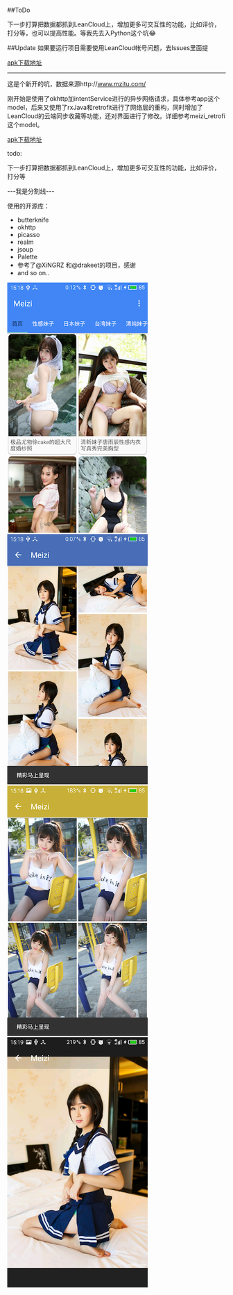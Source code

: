 ##ToDo

下一步打算把数据都抓到LeanCloud上，增加更多可交互性的功能，比如评价，打分等，也可以提高性能。等我先去入Python这个坑😂

##Update
如果要运行项目需要使用LeanCloud帐号问题，去Issues里面提

[apk下载地址](http://coolapk.com/apk/info.meizi_retrofit)

---

这是个新开的坑，数据来源http://www.mzitu.com/

刚开始是使用了okhttp加intentService进行的异步网络请求，具体参考app这个model，后来又使用了rxJava和retrofit进行了网络层的重构，同时增加了LeanCloud的云端同步收藏等功能，还对界面进行了修改。详细参考meizi_retrofi这个model。


[apk下载地址](http://coolapk.com/apk/info.meizi_retrofit)

todo:

下一步打算把数据都抓到LeanCloud上，增加更多可交互性的功能，比如评价，打分等

---我是分割线---

使用的开源库：

* butterknife
* okhttp
* picasso
* realm
* jsoup 
* Palette
* 参考了@XiNGRZ 和@drakeet的项目，感谢
* and so on..

![](https://github.com/70kg/Meizi/blob/master/screenshots/meizi_1.png)
![](https://github.com/70kg/Meizi/blob/master/screenshots/meizi_2.png)
![](https://github.com/70kg/Meizi/blob/master/screenshots/meizi_3.png)
![](https://github.com/70kg/Meizi/blob/master/screenshots/meizi_4.png)
